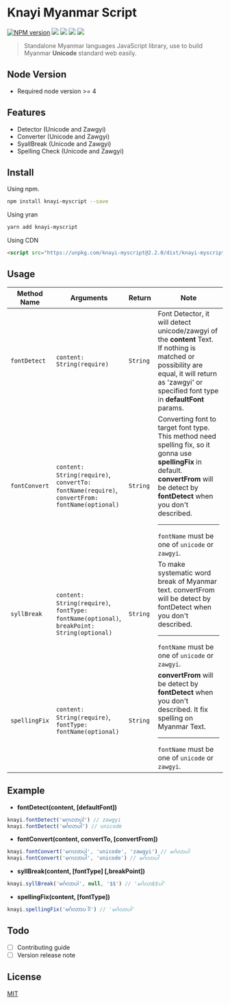 Knayi Myanmar Script
====================

[![NPM version][npm-image]][npm-url]
![][travis-url]
![][david-url]
![][dt-url]
![][license-url]

> Standalone Myanmar languages JavaScript library, use to build Myanmar **Unicode** standard web easily.

## Node Version
 - Required node version >= 4

## Features
 - Detector (Unicode and Zawgyi)
 - Converter (Unicode and Zawgyi)
 - SyallBreak (Unicode and Zawgyi)
 - Spelling Check (Unicode and Zawgyi)

## Install
Using npm.
```bash
npm install knayi-myscript --save
```

Using yran
```bash
yarn add knayi-myscript
```

Using CDN
```html
<script src="https://unpkg.com/knayi-myscript@2.2.0/dist/knayi-myscript.min.js"></script>
```


## Usage
|Method Name | Arguments | Return | Note |
| --- | --- | --- | --- |
| `fontDetect` | `content: String(require)` | `String` | Font Detector, it will detect unicode/zawgyi of the **content** Text. If nothing is matched or possibility are equal, it will return as 'zawgyi' or specified font type in **defaultFont** params. |
| `fontConvert` | `content: String(require)`,<br>`convertTo: fontName(require)`,<br>`convertFrom: fontName(optional)`| `String` | Converting font to target font type. This method need spelling fix, so it gonna use **spellingFix** in default. **convertFrom** will be detect by **fontDetect** when you don't described.<hr> `fontName` must be one of `unicode` or `zawgyi`. |
| `syllBreak` | `content: String(require)`,<br>`fontType: fontName(optional)`,<br>`breakPoint: String(optional)` | `String` |To make systematic word break of Myanmar text. convertFrom will be detect by fontDetect when you don't described.<hr> `fontName` must be one of `unicode` or `zawgyi`. |
| `spellingFix` | `content: String(require)`,<br>`fontType: fontName(optional)` | `String` | **convertFrom** will be detect by **fontDetect** when you don't described. It fix spelling on Myanmar Text.<hr> `fontName` must be one of `unicode` or `zawgyi`. |

## Example

- **fontDetect(content, [defaultFont])**
```javascript
knayi.fontDetect('မဂၤလာပါ') // zawgyi
knayi.fontDetect('မင်္ဂလာပါ') // unicode
```

- **fontConvert(content, convertTo, [convertFrom])**
```javascript
knayi.fontConvert('မဂၤလာပါ', 'unicode', 'zawgyi') // မင်္ဂလာပါ
knayi.fontConvert('မဂၤလာပါ', 'unicode') // မင်္ဂလာပါ
```

- **syllBreak(content, [fontType] [,breakPoint])**
```javascript
knayi.syllBreak('မင်္ဂလာပါ', null, '$$') // 'မင်္ဂလာ$$ပါ'
```

- **spellingFix(content, [fontType])**  
```javascript
knayi.spellingFix('မင်္ဂလာာပါါ') // 'မင်္ဂလာပါ'
```

## Todo

  - [ ] Contributing guide
  - [ ] Version release note

## License
[MIT](./LICENSE)

[npm-url]: https://npmjs.org/package/knayi-myscript
[npm-image]:https://badge.fury.io/js/knayi-myscript.png
[travis-url]:https://api.travis-ci.org/greenlikeorange/knayi-myscript.svg?branch=master
[david-url]:https://david-dm.org/greenlikeorange/knayi-myscript.png
[dt-url]:https://img.shields.io/npm/dt/knayi-myscript.svg
[license-url]:https://img.shields.io/npm/l/knayi-myscript.svg

